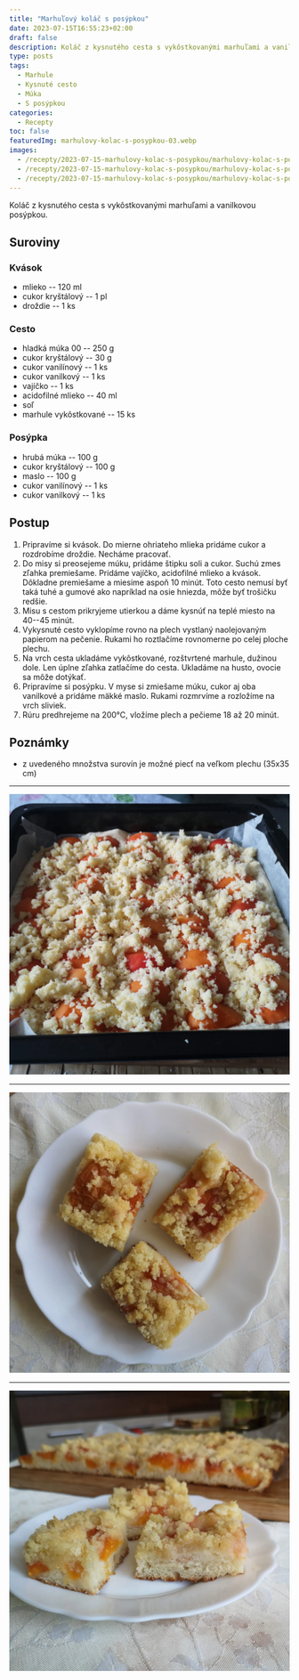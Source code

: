 ```yaml
---
title: "Marhuľový koláč s posýpkou"
date: 2023-07-15T16:55:23+02:00
draft: false
description: Koláč z kysnutého cesta s vykôstkovanými marhuľami a vanilkovou posýpkou.
type: posts
tags:
  - Marhule
  - Kysnuté cesto
  - Múka
  - S posýpkou
categories:
  - Recepty
toc: false
featuredImg: marhulovy-kolac-s-posypkou-03.webp
images:
  - /recepty/2023-07-15-marhulovy-kolac-s-posypkou/marhulovy-kolac-s-posypkou-01.webp
  - /recepty/2023-07-15-marhulovy-kolac-s-posypkou/marhulovy-kolac-s-posypkou-02.webp
  - /recepty/2023-07-15-marhulovy-kolac-s-posypkou/marhulovy-kolac-s-posypkou-03.webp
---
```


Koláč z kysnutého cesta s vykôstkovanými marhuľami a vanilkovou posýpkou.

## Suroviny

### Kvások

- mlieko -- 120 ml
- cukor kryštálový -- 1 pl
- droždie -- 1 ks

### Cesto

- hladká múka 00 -- 250 g
- cukor kryštálový -- 30 g
- cukor vanilínový -- 1 ks
- cukor vanilkový -- 1 ks
- vajíčko -- 1 ks
- acidofilné mlieko -- 40 ml
- soľ
- marhule vykôstkované -- 15 ks

### Posýpka

- hrubá múka -- 100 g
- cukor kryštálový -- 100 g
- maslo -- 100 g
- cukor vanilínový -- 1 ks
- cukor vanilkový -- 1 ks

## Postup

1. Pripravíme si kvások. Do mierne ohriateho mlieka pridáme cukor a rozdrobíme droždie. Necháme pracovať.
2. Do misy si preosejeme múku, pridáme štipku soli a cukor. Suchú zmes zľahka premiešame. Pridáme vajíčko, acidofilné mlieko a kvások. Dôkladne premiešame a miesime aspoň 10 minút. Toto cesto nemusí byť taká tuhé a gumové ako napríklad na osie hniezda, môže byť trošičku redšie.
3. Misu s cestom prikryjeme utierkou a dáme kysnúť na teplé miesto na 40--45 minút.
4. Vykysnuté cesto vyklopíme rovno na plech vystlaný naolejovaným papierom na pečenie. Rukami ho roztlačíme rovnomerne po celej ploche plechu.
5. Na vrch cesta ukladáme vykôstkované, rozštvrtené marhule, dužinou dole. Len úplne zľahka zatlačíme do cesta. Ukladáme na husto, ovocie sa môže dotýkať.
6. Pripravíme si posýpku. V myse si zmiešame múku, cukor aj oba vanilkové a pridáme mäkké maslo. Rukami rozmrvíme a rozložíme na vrch sliviek.
7. Rúru predhrejeme na 200°C, vložíme plech a pečieme 18 až 20 minút.

## Poznámky

- z uvedeného množstva surovín je možné piecť na veľkom plechu (35x35 cm)

---

![Marhuľový koláč s posýpkou - pred pečením](marhulovy-kolac-s-posypkou-01.webp "Koláč s posýpkou - pred pečením (autor: zwieratko, 2023)")

---

![Marhuľový koláč s posýpkou 02](marhulovy-kolac-s-posypkou-02.webp "Marhuľový koláč s posýpkou 02 (autor: zwieratko, 2023)")

---

![Marhuľový koláč s posýpkou 03](marhulovy-kolac-s-posypkou-03.webp "Marhuľový koláč s posýpkou 03 (autor: zwieratko, 2023)")
